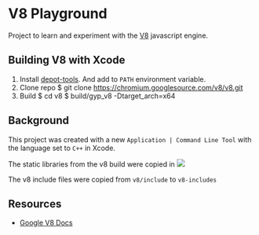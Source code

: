 # V8 Playground

Project to learn and experiment with the [V8](https://developers.google.com/v8/) javascript engine.

## Building V8 with Xcode

1. Install [depot-tools](http://dev.chromium.org/developers/how-tos/install-depot-tools).  And add to `PATH` environment variable.
2. Clone repo
    $ git clone https://chromium.googlesource.com/v8/v8.git
3. Build
    $ cd v8
    $ build/gyp_v8 -Dtarget_arch=x64

## Background

This project was created with a new `Application | Command Line Tool` with the language set to `C++` in Xcode.

The static libraries from the v8 build were copied in
![](http://note.io/1c3cOzl)

The v8 include files were copied from `v8/include` to `v8-includes`

## Resources

* [Google V8 Docs](https://developers.google.com/v8/)